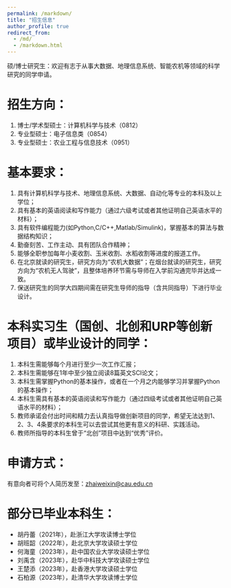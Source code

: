 ```yaml
---
permalink: /markdown/
title: "招生信息"
author_profile: true
redirect_from: 
  - /md/
  - /markdown.html
---
```



硕/博士研究生：欢迎有志于从事大数据、地理信息系统、智能农机等领域的科学研究的同学申请。

招生方向：
======
  1. 博士/学术型硕士：计算机科学与技术（0812）
  2. 专业型硕士：电子信息类（0854）
  3. 专业型硕士：农业工程与信息技术（0951）


基本要求：
======
  1. 具有计算机科学与技术、地理信息系统、大数据、自动化等专业的本科及以上学位；
  2. 具有基本的英语阅读和写作能力（通过六级考试或者其他证明自己英语水平的材料）；
  3. 具有软件编程能力(如Python,C/C++,Matlab/Simulink)，掌握基本的算法与数据结构知识；
  4. 勤奋刻苦、工作主动、具有团队合作精神；
  5. 能够全职参加每年小麦收割、玉米收割、水稻收割等进度的报道工作。
  6. 在北京就读的研究生，研究方向为“农机大数据”；在烟台就读的研究生，研究方向为“农机无人驾驶”，且整体培养环节需与导师在入学前沟通完毕并达成一致。
  7. 保送研究生的同学大四期间需在研究生导师的指导（含共同指导）下进行毕业设计。
  

本科实习生（国创、北创和URP等创新项目）或毕业设计的同学：
======
  1. 本科生需能够每个月进行至少一次工作汇报；
  2. 本科生需能够在1年中至少独立阅读8篇英文SCI论文；
  3. 本科生需掌握Python的基本操作，或者在一个月之内能够学习并掌握Python的基本操作；
  4. 本科生需具有基本的英语阅读和写作能力（通过四级考试或者其他证明自己英语水平的材料）；
  5. 教师承诺会付出时间和精力去认真指导做创新项目的同学，希望无法达到1、2、3、4条要求的本科生可以去尝试其他更有意义的科研、实践活动。
  6. 教师所指导的本科生曾于“北创”项目中达到“优秀”评价。

  
申请方式：
======
有意向者可将个人简历发至：zhaiweixin@cau.edu.cn


部分已毕业本科生：
======
* 胡丹蕾（2021年），赴浙江大学攻读博士学位
* 胡班韶（2022年），赴北京大学攻读硕士学位
* 何海童（2023年），赴中国农业大学攻读硕士学位
* 刘禹含（2023年），赴华中科技大学攻读硕士学位
* 王楚添（2023年），赴香港大学攻读硕士学位
* 石柏源（2023年），赴清华大学攻读博士学位




